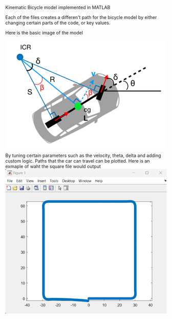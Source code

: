 Kinematic Bicycle model implemented in MATLAB

Each of the files creates a differen't path for the bicycle model by either changing certain parts of the code, or key values. 

Here is the basic image of the model

![Bicycle Model](./bicycle-model.png)

By tuning certain parameters such as the velocity, theta, delta and adding custom logic.
Paths that the car can travel can be plotted.
Here is an exmaple of waht the square file would output
![Square Plot](./square.png)
